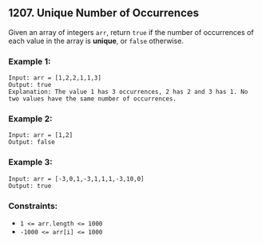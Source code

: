## 1207. Unique Number of Occurrences

Given an array of integers ```arr```, return ```true``` if the number of occurrences of each value in the array is **unique**, or ```false``` otherwise.

### Example 1:
```
Input: arr = [1,2,2,1,1,3]
Output: true
Explanation: The value 1 has 3 occurrences, 2 has 2 and 3 has 1. No two values have the same number of occurrences.
```
### Example 2:
```
Input: arr = [1,2]
Output: false
```
### Example 3:
```
Input: arr = [-3,0,1,-3,1,1,1,-3,10,0]
Output: true
```

### Constraints:

* ```1 <= arr.length <= 1000```
* ```-1000 <= arr[i] <= 1000```